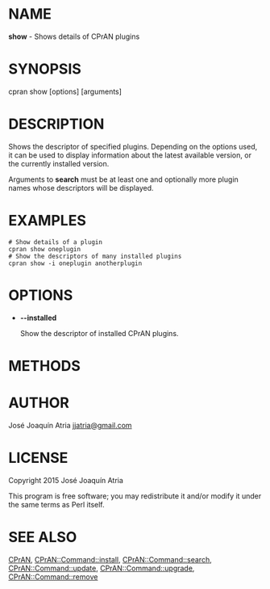 # NAME

**show** - Shows details of CPrAN plugins

# SYNOPSIS

cpran show \[options\] \[arguments\]

# DESCRIPTION

Shows the descriptor of specified plugins. Depending on the options used, it can
be used to display information about the latest available version, or the
currently installed version.

Arguments to **search** must be at least one and optionally more plugin names
whose descriptors will be displayed.

# EXAMPLES

    # Show details of a plugin
    cpran show oneplugin
    # Show the descriptors of many installed plugins
    cpran show -i oneplugin anotherplugin

# OPTIONS

- **--installed**

    Show the descriptor of installed CPrAN plugins.

# METHODS

# AUTHOR

José Joaquín Atria <jjatria@gmail.com>

# LICENSE

Copyright 2015 José Joaquín Atria

This program is free software; you may redistribute it and/or modify it under
the same terms as Perl itself.

# SEE ALSO

[CPrAN](cpran),
[CPrAN::Command::install](install),
[CPrAN::Command::search](search),
[CPrAN::Command::update](update),
[CPrAN::Command::upgrade](upgrade),
[CPrAN::Command::remove](remove)
